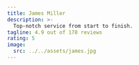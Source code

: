```yaml
---
title: James Miller
description: >-
  Top-notch service from start to finish.
tagline: 4.9 out of 178 reviews
rating: 5
image:
  src: ../../assets/james.jpg
---
```

